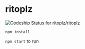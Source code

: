 # ritoplz

[![Codeship Status for ritoplz/ritoplz](https://app.codeship.com/projects/16878b90-c650-0134-8851-6e9b40f38dec/status?branch=master)](https://app.codeship.com/projects/198595)

`npm install`

`npm start` to run


